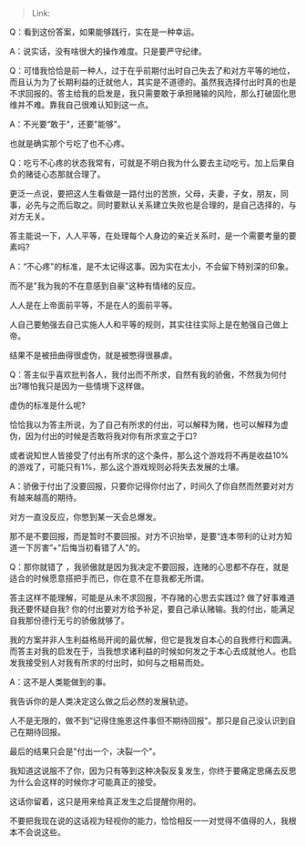 > Link: 

Q：看到这份答案，如果能够践行，实在是一种幸运。

A：说实话，没有啥很大的操作难度。只是要严守纪律。

Q：可惜我恰恰是前一种人，过于在乎前期付出时自己失去了和对方平等的地位，而且认为为了长期利益的迁就他人，其实是不道德的。虽然我选择付出时真的也是不求回报的。答主给我的启发是，我只需要敢于承担赌输的风险，那么打破固化思维并不难。靠我自己很难认知到这一点。

A：不光要“敢于"，还要"能够"。

也就是确实那个亏吃了也不心疼。

Q：吃亏不心疼的状态我常有，可就是不明白我为什么要去主动吃亏。加上后果自负的赌徒心态那就合理了。

更泛一点说，要把这人生看做是一路付出的苦旅，父母，夫妻，子女，朋友，同事，必先与之而后取之。同时要默认关系建立失败也是合理的，是自己选择的，与对方无关。

答主能说一下，人人平等，在处理每个人身边的亲近关系时，是一个需要考量的要素吗?

A：“不心疼"的标准，是不太记得这事。因为实在太小，不会留下特别深的印象。

而不是"我为我的不在意感到自豪"这种有情绪的反应。

人人是在上帝面前平等，不是在人的面前平等。

人自己要勉强去自己实施人人和平等的规则，其实往往实际上是在勉强自己做上帝。

结果不是被扭曲得很虚伪，就是被憋得很暴虐。

Q：答主似乎喜欢批判各人，我付出而不所求，自然有我的骄傲，不然我为何付出?哪怕我只是因为一些情境下这样做。

虚伪的标准是什么呢?

恰恰我以为答主所说，为了自己有所求的付出，可以解释为赌，也可以解释为虚伪，因为付出的时候是否敢将我对你有所求宣之于口?

或者说知世人皆接受了付出有所求的这个条件，那么这个游戏将不再是收益10%的游戏了，可能只有1%，那么这个游戏规则必将失去发展的土壤。

A：骄傲于付出了没要回报，只要你记得你付出了，时间久了你自然而然要对对方有越来越高的期待。

对方一直没反应，你憋到某一天会总爆发。

那不是不要回报，而是暂时不要回报。对方不识抬举，是要“连本带利的让对方知道一下厉害”+"后悔当初看错了人"的。

Q：那你就错了 ，我骄傲就是因为我决定不要回报，连赌的心思都不存在，就是适合的时候愿意搭把手而已，你在意不在意我都无所谓。

答主这样不能理解，可能是从未不求回报，不存赌的心思去实践过? 做了好事难道我还要怀疑自我? 你的付出要对方给予补足，要自己承认赌输。我的付出，能满足自我那份德行无亏的骄傲就够了。

我的方案并非人生利益格局开阅的最优解，但它是我发自本心的自我修行和圆满。而答主对我的启发在于，当我想求诸利益的时候如何发之于本心去成就他人。也启发我接受别人对我有所求的付出时，如何与之相易而处。

A：这不是人类能做到的事。

我告诉你的是人类决定这么做之后必然的发展轨迹。

人不是无限的，做不到“记得住施恩这件事但不期待回报"。那只是自己没认识到自己在期待回报。

最后的结果只会是"付出一个，决裂一个"。

我知道这说服不了你，因为只有等到这种决裂反复发生，你终于要痛定思痛去反思为什么会这样的时候你才可能真正的接受。

这话你留着，这只是用来给真正发生之后提醒你用的。

不要把我现在说的这话视为轻视你的能力，恰恰相反一一对觉得不值得的人，我根本不会说这些。
